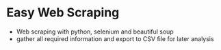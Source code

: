 # Easy Web Scraping
- Web scraping with python, selenium and beautiful soup
- gather all required information and export to CSV file for later analysis

